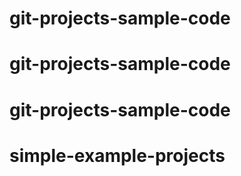 # git-projects-sample-code
# git-projects-sample-code
# git-projects-sample-code
# simple-example-projects

